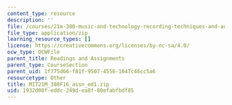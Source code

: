 ```yaml
---
content_type: resource
description: ''
file: /courses/21m-380-music-and-technology-recording-techniques-and-audio-production-fall-2016/1932d08feddc249dea8f80efabfbdf85_MIT21M_380F16_assn_ed1.zip
file_type: application/zip
learning_resource_types: []
license: https://creativecommons.org/licenses/by-nc-sa/4.0/
ocw_type: OCWFile
parent_title: Readings and Assignments
parent_type: CourseSection
parent_uid: 1f775d66-f81f-9507-4556-1647c46cc5a6
resourcetype: Other
title: MIT21M_380F16_assn_ed1.zip
uid: 1932d08f-eddc-249d-ea8f-80efabfbdf85
---
```

